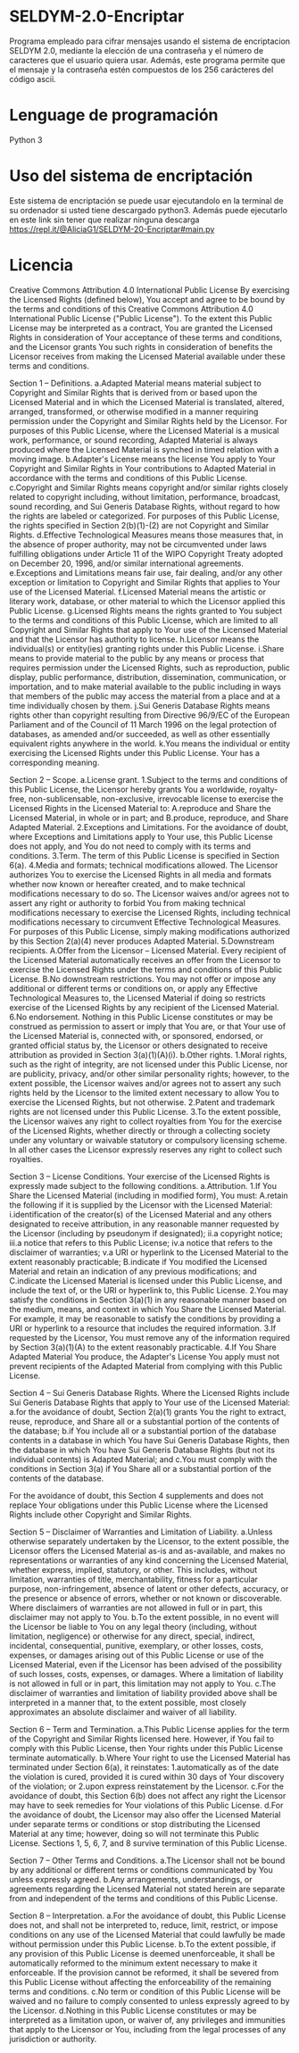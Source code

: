 # SELDYM-2.0-Encriptar
Programa empleado para cifrar mensajes usando el sistema de encriptacion SELDYM 2.0, mediante la elección de una contraseña y el número de caracteres que el usuario quiera usar. Además, este programa permite que el mensaje y la contraseña estén compuestos de los 256 carácteres del código ascii.

# Lenguage de programación
Python 3

# Uso del sistema de encriptación
Este sistema de encriptación se puede usar ejecutandolo en la terminal de su ordenador si usted tiene descargado python3. Además puede ejecutarlo en este link sin tener que realizar ninguna descarga https://repl.it/@AliciaG1/SELDYM-20-Encriptar#main.py

# Licencia
Creative Commons Attribution 4.0 International Public License
By exercising the Licensed Rights (defined below), You accept and agree to be bound by the terms and conditions of this Creative Commons Attribution 4.0 International Public License ("Public License"). To the extent this Public License may be interpreted as a contract, You are granted the Licensed Rights in consideration of Your acceptance of these terms and conditions, and the Licensor grants You such rights in consideration of benefits the Licensor receives from making the Licensed Material available under these terms and conditions.

  Section 1 – Definitions.
    a.Adapted Material means material subject to Copyright and Similar Rights that is derived from or based upon the Licensed Material and in which the Licensed Material is translated, altered, arranged, transformed, or otherwise modified in a manner requiring permission under the Copyright and Similar Rights held by the Licensor. For purposes of this Public License, where the Licensed Material is a musical work, performance, or sound recording, Adapted Material is always produced where the Licensed Material is synched in timed relation with a moving image.
    b.Adapter's License means the license You apply to Your Copyright and Similar Rights in Your contributions to Adapted Material in accordance with the terms and conditions of this Public License.
    c.Copyright and Similar Rights means copyright and/or similar rights closely related to copyright including, without limitation, performance, broadcast, sound recording, and Sui Generis Database Rights, without regard to how the rights are labeled or categorized. For purposes of this Public License, the rights specified in Section 2(b)(1)-(2) are not Copyright and Similar Rights.
    d.Effective Technological Measures means those measures that, in the absence of proper authority, may not be circumvented under laws fulfilling obligations under Article 11 of the WIPO Copyright Treaty adopted on December 20, 1996, and/or similar international agreements.
    e.Exceptions and Limitations means fair use, fair dealing, and/or any other exception or limitation to Copyright and Similar Rights that applies to Your use of the Licensed Material.
    f.Licensed Material means the artistic or literary work, database, or other material to which the Licensor applied this Public License.
    g.Licensed Rights means the rights granted to You subject to the terms and conditions of this Public License, which are limited to all Copyright and Similar Rights that apply to Your use of the Licensed Material and that the Licensor has authority to license.
    h.Licensor means the individual(s) or entity(ies) granting rights under this Public License.
    i.Share means to provide material to the public by any means or process that requires permission under the Licensed Rights, such as reproduction, public display, public performance, distribution, dissemination, communication, or importation, and to make material available to the public including in ways that members of the public may access the material from a place and at a time individually chosen by them.
    j.Sui Generis Database Rights means rights other than copyright resulting from Directive 96/9/EC of the European Parliament and of the Council of 11 March 1996 on the legal protection of databases, as amended and/or succeeded, as well as other essentially equivalent rights anywhere in the world.
    k.You means the individual or entity exercising the Licensed Rights under this Public License. Your has a corresponding meaning.

  Section 2 – Scope.
    a.License grant.
      1.Subject to the terms and conditions of this Public License, the Licensor hereby grants You a worldwide, royalty-free, non-sublicensable, non-exclusive, irrevocable license to exercise the Licensed Rights in the Licensed Material to:
        A.reproduce and Share the Licensed Material, in whole or in part; and
        B.produce, reproduce, and Share Adapted Material.
      2.Exceptions and Limitations. For the avoidance of doubt, where Exceptions and Limitations apply to Your use, this Public License does not apply, and You do not need to comply with its terms and conditions.
      3.Term. The term of this Public License is specified in Section 6(a).
      4.Media and formats; technical modifications allowed. The Licensor authorizes You to exercise the Licensed Rights in all media and formats whether now known or hereafter created, and to make technical modifications necessary to do so. The Licensor waives and/or agrees not to assert any right or authority to forbid You from making technical modifications necessary to exercise the Licensed Rights, including technical modifications necessary to circumvent Effective Technological Measures. For purposes of this Public License, simply making modifications authorized by this Section 2(a)(4) never produces Adapted Material.
      5.Downstream recipients.
        A.Offer from the Licensor – Licensed Material. Every recipient of the Licensed Material automatically receives an offer from the Licensor to exercise the Licensed Rights under the terms and conditions of this Public License.
        B.No downstream restrictions. You may not offer or impose any additional or different terms or conditions on, or apply any Effective Technological Measures to, the Licensed Material if doing so restricts exercise of the Licensed Rights by any recipient of the Licensed Material.
      6.No endorsement. Nothing in this Public License constitutes or may be construed as permission to assert or imply that You are, or that Your use of the Licensed Material is, connected with, or sponsored, endorsed, or granted official status by, the Licensor or others designated to receive attribution as provided in Section 3(a)(1)(A)(i).
    b.Other rights.
      1.Moral rights, such as the right of integrity, are not licensed under this Public License, nor are publicity, privacy, and/or other similar personality rights; however, to the extent possible, the Licensor waives and/or agrees not to assert any such rights held by the Licensor to the limited extent necessary to allow You to exercise the Licensed Rights, but not otherwise.
      2.Patent and trademark rights are not licensed under this Public License.
      3.To the extent possible, the Licensor waives any right to collect royalties from You for the exercise of the Licensed Rights, whether directly or through a collecting society under any voluntary or waivable statutory or compulsory licensing scheme. In all other cases the Licensor expressly reserves any right to collect such royalties.

  Section 3 – License Conditions.
  Your exercise of the Licensed Rights is expressly made subject to the following conditions.
    a.Attribution.
      1.If You Share the Licensed Material (including in modified form), You must:
        A.retain the following if it is supplied by the Licensor with the Licensed Material:
          i.identification of the creator(s) of the Licensed Material and any others designated to receive attribution, in any reasonable manner requested by the Licensor (including by pseudonym if designated);
          ii.a copyright notice;
          iii.a notice that refers to this Public License;
          iv.a notice that refers to the disclaimer of warranties;
          v.a URI or hyperlink to the Licensed Material to the extent reasonably practicable;
        B.indicate if You modified the Licensed Material and retain an indication of any previous modifications; and
        C.indicate the Licensed Material is licensed under this Public License, and include the text of, or the URI or hyperlink to, this Public License.
      2.You may satisfy the conditions in Section 3(a)(1) in any reasonable manner based on the medium, means, and context in which You Share the Licensed Material. For example, it may be reasonable to satisfy the conditions by providing a URI or hyperlink to a resource that includes the required information.
      3.If requested by the Licensor, You must remove any of the information required by Section 3(a)(1)(A) to the extent reasonably practicable.
      4.If You Share Adapted Material You produce, the Adapter's License You apply must not prevent recipients of the Adapted Material from complying with this Public License.

  Section 4 – Sui Generis Database Rights.
  Where the Licensed Rights include Sui Generis Database Rights that apply to Your use of the Licensed Material:
    a.for the avoidance of doubt, Section 2(a)(1) grants You the right to extract, reuse, reproduce, and Share all or a substantial portion of the contents of the database;
    b.if You include all or a substantial portion of the database contents in a database in which You have Sui Generis Database Rights, then the database in which You have Sui Generis Database Rights (but not its individual contents) is Adapted Material; and
    c.You must comply with the conditions in Section 3(a) if You Share all or a substantial portion of the contents of the database.

  For the avoidance of doubt, this Section 4 supplements and does not replace Your obligations under this Public License where the Licensed Rights include other Copyright and Similar Rights.

  Section 5 – Disclaimer of Warranties and Limitation of Liability.
    a.Unless otherwise separately undertaken by the Licensor, to the extent possible, the Licensor offers the Licensed Material as-is and as-available, and makes no representations or warranties of any kind concerning the Licensed Material, whether express, implied, statutory, or other. This includes, without limitation, warranties of title, merchantability, fitness for a particular purpose, non-infringement, absence of latent or other defects, accuracy, or the presence or absence of errors, whether or not known or discoverable. Where disclaimers of warranties are not allowed in full or in part, this disclaimer may not apply to You.
    b.To the extent possible, in no event will the Licensor be liable to You on any legal theory (including, without limitation, negligence) or otherwise for any direct, special, indirect, incidental, consequential, punitive, exemplary, or other losses, costs, expenses, or damages arising out of this Public License or use of the Licensed Material, even if the Licensor has been advised of the possibility of such losses, costs, expenses, or damages. Where a limitation of liability is not allowed in full or in part, this limitation may not apply to You.
    c.The disclaimer of warranties and limitation of liability provided above shall be interpreted in a manner that, to the extent possible, most closely approximates an absolute disclaimer and waiver of all liability.

  Section 6 – Term and Termination.
    a.This Public License applies for the term of the Copyright and Similar Rights licensed here. However, if You fail to comply with this Public License, then Your rights under this Public License terminate automatically.
    b.Where Your right to use the Licensed Material has terminated under Section 6(a), it reinstates:
      1.automatically as of the date the violation is cured, provided it is cured within 30 days of Your discovery of the violation; or
      2.upon express reinstatement by the Licensor.
    c.For the avoidance of doubt, this Section 6(b) does not affect any right the Licensor may have to seek remedies for Your violations of this Public License.
    d.For the avoidance of doubt, the Licensor may also offer the Licensed Material under separate terms or conditions or stop distributing the Licensed Material at any time; however, doing so will not terminate this Public License.
    Sections 1, 5, 6, 7, and 8 survive termination of this Public License.

  Section 7 – Other Terms and Conditions.
    a.The Licensor shall not be bound by any additional or different terms or conditions communicated by You unless expressly agreed.
    b.Any arrangements, understandings, or agreements regarding the Licensed Material not stated herein are separate from and independent of the terms and conditions of this Public License.

  Section 8 – Interpretation.
    a.For the avoidance of doubt, this Public License does not, and shall not be interpreted to, reduce, limit, restrict, or impose conditions on any use of the Licensed Material that could lawfully be made without permission under this Public License.
    b.To the extent possible, if any provision of this Public License is deemed unenforceable, it shall be automatically reformed to the minimum extent necessary to make it enforceable. If the provision cannot be reformed, it shall be severed from this Public License without affecting the enforceability of the remaining terms and conditions.
    c.No term or condition of this Public License will be waived and no failure to comply consented to unless expressly agreed to by the Licensor.
    d.Nothing in this Public License constitutes or may be interpreted as a limitation upon, or waiver of, any privileges and immunities that apply to the Licensor or You, including from the legal processes of any jurisdiction or authority.
